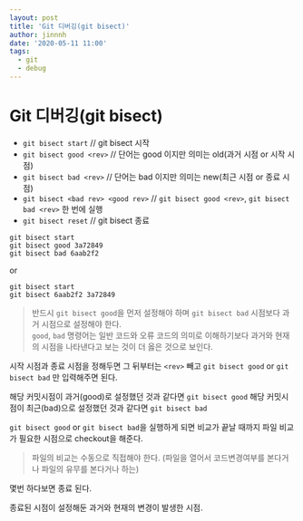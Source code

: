 ```yaml
---
layout: post
title: 'Git 디버깅(git bisect)'
author: jinnnh
date: '2020-05-11 11:00'
tags:
  - git
  - debug
---
```


# Git 디버깅(git bisect)

- `git bisect start` // git bisect 시작
- `git bisect good <rev>` // 단어는 good 이지만 의미는 old(과거 시점 or 시작 시점)
- `git bisect bad <rev>` // 단어는 bad 이지만 의미는 new(최근 시점 or 종료 시점)
- `git bisect <bad rev> <good rev>` // `git bisect good <rev>`, `git bisect bad <rev>` 한 번에 실행
- `git bisect reset` // git bisect 종료

```
git bisect start
git bisect good 3a72849
git bisect bad 6aab2f2
```
or
```
git bisect start
git bisect 6aab2f2 3a72849
```

> 반드시 `git bisect good`을 먼저 설정해야 하며 `git bisect bad` 시점보다 과거 시점으로 설정해야 한다.<br>
> `good`, `bad` 명령어는 일반 코드와 오류 코드의 의미로 이해하기보다 과거와 현재의 시점을 나타낸다고 보는 것이 더 옳은 것으로 보인다.

시작 시점과 종료 시점을 정해두면 그 뒤부터는 `<rev>` 빼고 `git bisect good` or `git bisect bad` 만 입력해주면 된다.

해당 커밋시점이 과거(good)로 설정했던 것과 같다면 `git bisect good`
해당 커밋시점이 최근(bad)으로 설정했던 것과 같다면 `git bisect bad`

`git bisect good` or `git bisect bad`을 실행하게 되면 비교가 끝날 때까지 파일 비교가 필요한 시점으로 checkout을 해준다.

> 파일의 비교는 수동으로 직접해야 한다. (파일을 열어서 코드변경여부를 본다거나 파일의 유무를 본다거나 하는)

몇번 하다보면 종료 된다.

종료된 시점이 설정해둔 과거와 현재의 변경이 발생한 시점.